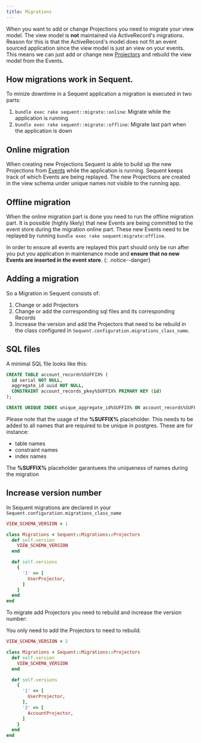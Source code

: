 ```yaml
---
title: Migrations
---
```


When you want to add or change Projections you need to migrate your view model.
The view model is **not** maintained via ActiveRecord's migrations. Reason for
this is that the ActiveRecord's model does not fit an event sourced application since the view model
is just an view on your events. This means we can just add or change new [Projectors](projector.htmls)
and rebuild the view model from the Events.

## How migrations work in Sequent.

To minize downtime in a Sequent application a migration is executed in two parts:

1. `bundle exec rake sequent::migrate::online`: Migrate while the application is running
2. `bundle exec rake sequent::migrate::offline`: Migrate last part when the application is down

## Online migration

When creating new Projections Sequent is able to build up the new Projections
from [Events](event.html) while the application is running. Sequent keeps track
of which Events are being replayed. The new Projections
are created in the view schema under unique names not visible
to the running app.

## Offline migration

When the online migration part is done you need to run the offline migration part.
It is possible (highly likely) that new Events are being committed to the
event store during the migration online part. These new Events need to be
replayed by running `bundle exec rake sequent:migrate:offline`.

In order to ensure all events are replayed this part should only be run
after you put you application in maintenance mode and **ensure that no new Events are inserted in the event store**.
{: .notice--danger}

## Adding a migration

So a Migration in Sequent consists of:

1. Change or add Projectors
2. Change or add the corresponding sql files and its corresponding Records
3. Increase the version and add the Projectors that need to be rebuild in
the class configured in `Sequent.configuration.migrations_class_name`.

## SQL files

A minimal SQL file looks like this:

```sql
CREATE TABLE account_records%SUFFIX% (
  id serial NOT NULL,
  aggregate_id uuid NOT NULL,
  CONSTRAINT account_records_pkey%SUFFIX% PRIMARY KEY (id)
);

CREATE UNIQUE INDEX unique_aggregate_id%SUFFIX% ON account_records%SUFFIX% USING btree (aggregate_id);
```

Please note that the usage of the **%SUFFIX%** placeholder. This needs to be added
to all names that are required to be unique in postgres. These are for instance:

- table names
- constraint names
- index names

The **%SUFFIX%** placeholder garantuees the uniqueness of names during the migration

## Increase version number

In Sequent migrations are declared in your `Sequent.configuration.migrations_class_name`

```ruby
VIEW_SCHEMA_VERSION = 1

class Migrations < Sequent::Migrations::Projectors
  def self.version
    VIEW_SCHEMA_VERSION
  end

  def self.versions
    {
      '1' => [
        UserProjector,
      ]
    }
  end
end
```

To migrate add Projectors you need to rebuild and increase the version number:

You only need to add the Projectors to need to rebuild.

```ruby
VIEW_SCHEMA_VERSION = 2

class Migrations < Sequent::Migrations::Projectors
  def self.version
    VIEW_SCHEMA_VERSION
  end

  def self.versions
    {
      '1' => [
        UserProjector,
      ],
      '2' => [
        AccountProjector,
      ]
    }
  end
end
```
